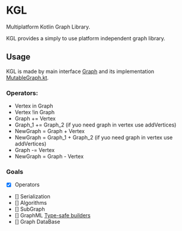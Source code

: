 # KGL
Multiplatform Kotlin Graph Library.

KGL provides a simply to use platform independent graph library.

## Usage
KGL is made by main interface [Graph](src/commonMain/kotlin/Graph.kt) and its 
implementation [MutableGraph.kt](src/commonMain/kotlin/MutableGraph.kt).


### Operators:
* Vertex in Graph
* Vertex !in Graph
* Graph += Vertex
* Graph_1 += Graph_2 (if yuo need graph in vertex use addVertices)
* NewGraph = Graph + Vertex
* NewGraph = Graph_1 + Graph_2 (if yuo need graph in vertex use addVertices)
* Graph -= Vertex
* NewGraph = Graph - Vertex

### Goals
- [x] Operators
- [] Serialization  
- [] Algorithms
- [] SubGraph
- [] GraphML [Type-safe builders](https://kotlinlang.org/docs/type-safe-builders.html)
- [] Graph DataBase

[//]: # (@/serialization)